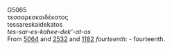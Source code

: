 <body>
  <p>G5065<br>  τεσσαρεσκαιδέκατος  <br> tessareskaidekatos  <br><i>tes-sar-es-kahee-dek‘-at-os </i><br>From <a href="g5064.htm">5064</a> and <a href="g2532.htm">2532</a> and <a href="g1182.htm">1182</a>  <i>fourteenth:</i> - fourteenth.<br></p>
 </body>